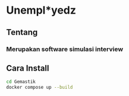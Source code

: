# Unempl*yedz
## Tentang
### Merupakan software simulasi interview


## Cara Install
```bash
cd Gemastik
docker compose up --build
